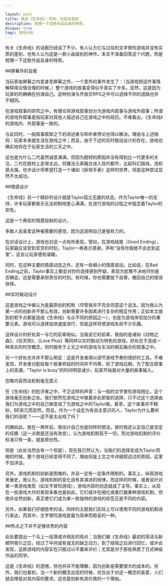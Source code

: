 ```yaml
---

layout: post
title: 再谈《生命线》：机制，内容及其他
description: 梳理一下这款作品自身的特质。
disqus: true
tags: 游戏分析
---
```

有关《生命线》的话题已经谈了不少。有人认为它与过往的文字冒险游戏并没有实质的差别，也有人认为这是一款小品级别的神作。本文不准备回答这个问题，而是梳理一下这款作品自身的特质。

##屏幕外的自我

当玩家由屏幕之内变身至屏幕之外，一个意外的事件发生了：（当游戏把这件事情解释得合情合理的时候，）整个游戏的故事变得似乎真实了许多。显然，这是因为玩家的的确确在扮演自己。这种扮演与开放式RPG之中可以选择不同的道路也并不相同。

在游戏叙事的研究之中，有理论将游戏叙事划分为游戏内叙事与游戏外叙事；所谓的游戏外叙事是指玩家对其他人描述自己在游戏之中的经历。不难看出，《生命线》的游戏内、外叙事是一致的。

与此同时，一般叙事框架之下的讲述者与聆听者悖论也得以解决。理由与上述相同：玩家本来就生活在游戏之中；而且，由于下述的实时联动设计的存在，游戏也确实地存在于玩家生活的三天之中。

这也是为什么二代虽然诚意满满，但因为题材的原因并没有得到比一代更多的关注。二代在题材上走得太远，将魔法元素融合进入现代都市，比起科幻路线，违和感太强。也许设计师希望打造一个诸如《妖怪手表》这样的世界，但是这种尝试显然不太成功。

##情感设计

《生命线》另一个精妙的设计就是Taylor孤立无援的状态。作为Taylor唯一的支持，许多玩家都表示无法抑制地爱心满满，在进行游戏的过程之中惦念着Taylor的安危。

这是一个典型的情感投射的设计。

多数人会喜爱这种被需要的感觉，因为这说明自己是强有力的。

在对话设计上，游戏也对这一点有所表现。譬如，在游戏结尾（Good Ending），玩家最应该受到奖赏的时刻，Taylor一再表示感谢，声称“没有你我绝不会走到这里”，这会让玩家感到温暖。

同时，在这种主要的情感动态之外，还有一些细小的情感波动。比如说，在Bad Ending之前，Taylor事实上都会对你的选择感到怀疑，表现为犹豫不决地问你是否确定。这是需要承担责任的时刻。有时候，你也需要放下自尊，撤回自己的错误抉择。

##实时联动设计

这是游戏之中被认为是最原创的机制（尽管我并不完全同意这个说法，因为我认为某一点的创新并不那么有效，创新需要许多因素进行复杂的相互作用；正如本文提到的若干点都是造成《生命线》与众不同的原因之一），也是为游戏体验加分的重要元素。游戏可以选择加快速度进行，但是这样将使游戏失却不少乐趣。

这样设计的好处其一与它的前辈相似。当我说它的前辈，我指的是诸如《动物之森》、《任天狗》、《Love Plus》等同样以实时联动为特色的游戏。好处在于造成一种真实的时空概念，同时服务于上文之中的游戏与生活的相互融合的叙事之中。

另一个好处也许并不那么明显：这是开发者用以调节游戏节奏的很好的工具。不难发现，开发者分配给每个故事桥段的时间并不均等，到了游戏后期，为了配合叙事上的高潮，“Taylor is busy”的时间明显减少，玩家开始面对大量的故事输入。

忽略内容而谈机制毫无意义

在《生命线》的批评者之中，不乏这样的声音：与一般的文字冒险游戏相比，这个游戏毫无创新之处。我们依然在游戏之中做着非此即彼的选择，只不过这个选择由我们为游戏之中的自己做变成了为游戏之中的Taylor做。甚至，这个故事并不精妙，BE突兀而显然。而且，作为一个设定为有自主意识的人，Taylor为什么要听我们的话呢？——这不是太出戏了吗？

的确如此。放在一两年前，我估计自己也是同样的想法，彼时我还认定自己是坚定的任豚（这一点倒是还没有改变），认为游戏机制高于一切，而对游戏机制的评价标准只有一条，就是原创性。

但是（此处当然会有一个但是），现在我已然认为，当我们的选择变成为Taylor而做的时候，整个游戏已经变得不同了。理由则是上文之中详细叙述过的原因，这里不加详谈。

另外，游戏机制的创新是困难的，并且一定有一定条件限制的。事实上，纵观游戏发展史，我认为，游戏机制的变化自有其演进的规律。而这样的时候，或者说针对某一类游戏类型（如文字冒险游戏），游戏内容的创造就成了主导。事实上，从现在一些游戏大作的表现来看也是如此，它们或许在细化或者打磨某种游戏机制，但绝非全然创新，真正使它们成为某一款独特的游戏的标签正是不同的内容。

另外，如果我们仔细思考的话，同样的主题我们实际上可以使用不同的游戏机制进行表达，而其中，文字冒险游戏是最为简单而稳妥的一种。

##热点之下并不足够优秀的内容

此处要提出一个与上一段落或许相反的观点：当我们被《生命线》最初的简洁与新颖所吸引之后，经过了中间或有或无的缺乏动力，到了结局之后进行回忆，或许会发现，这款游戏的内容实在只能过以平庸来评价；尤其是对于那些熟悉了日式神级作品的同学。

这是《生命线》的遗憾，但也并非不能理解，因为创新是需要很大的成本的。另外，我们也看到，当一个新的概念出现的时候，仅仅出于对这一概念的喜爱，人们就会降低对其内容的要求。这也是创新有其价值的一个理由。